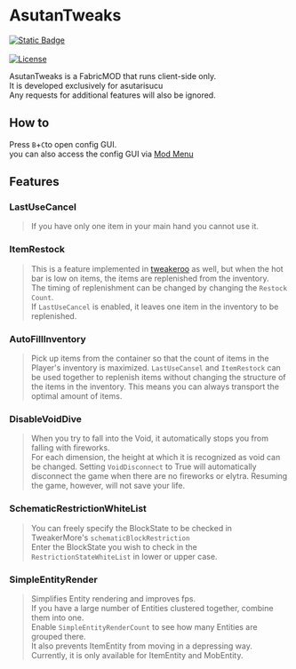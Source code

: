 ﻿# AsutanTweaks
[![Static Badge](https://img.shields.io/badge/JapaneseText-blue)](README_ja.md)<br><br>
[![License](https://img.shields.io/github/license/asutarisucu/Asutantweaks.svg)](https://opensource.org/licenses/MIT)

AsutanTweaks is a FabricMOD that runs client-side only.<br>
It is developed exclusively for asutarisucu <br>
Any requests for additional features will also be ignored.

## How to
Press `B`+`C`to open config GUI.<br>
you can also access the config GUI via [Mod Menu](https://legacy.curseforge.com/minecraft/mc-mods/modmenu)

## Features
### LastUseCancel
>If you have only one item in your main hand you cannot use it.
### ItemRestock
>This is a feature implemented in [tweakeroo](https://github.com/maruohon/tweakeroo) as well, but when the hot bar is low on items, the items are replenished from the inventory.<br>
>The timing of replenishment can be changed by changing the `Restock Count`.<br>
>If `LastUseCancel` is enabled, it leaves one item in the inventory to be replenished.
### AutoFillInventory
>Pick up items from the container so that the count of items in the Player's inventory is maximized.
`LastUseCansel` and `ItemRestock` can be used together to replenish items without changing the structure of the items in the inventory.
This means you can always transport the optimal amount of items.
### DisableVoidDive
>When you try to fall into the Void, it automatically stops you from falling with fireworks.<br>
>For each dimension, the height at which it is recognized as void can be changed.
>Setting `VoidDisconnect` to True will automatically disconnect the game when there are no fireworks or elytra.
> Resuming the game, however, will not save your life.
### SchematicRestrictionWhiteList
>You can freely specify the BlockState to be checked in TweakerMore's `schematicBlockRestriction`<br>
>Enter the BlockState you wish to check in the `RestrictionStateWhiteList` in lower or upper case.
### SimpleEntityRender
>Simplifies Entity rendering and improves fps.<br>
>If you have a large number of Entities clustered together, combine them into one. <br>
>Enable `SimpleEntityRenderCount` to see how many Entities are grouped there. <br>
>It also prevents ItemEntity from moving in a depressing way. <br>
>Currently, it is only available for ItemEntity and MobEntity.
 
